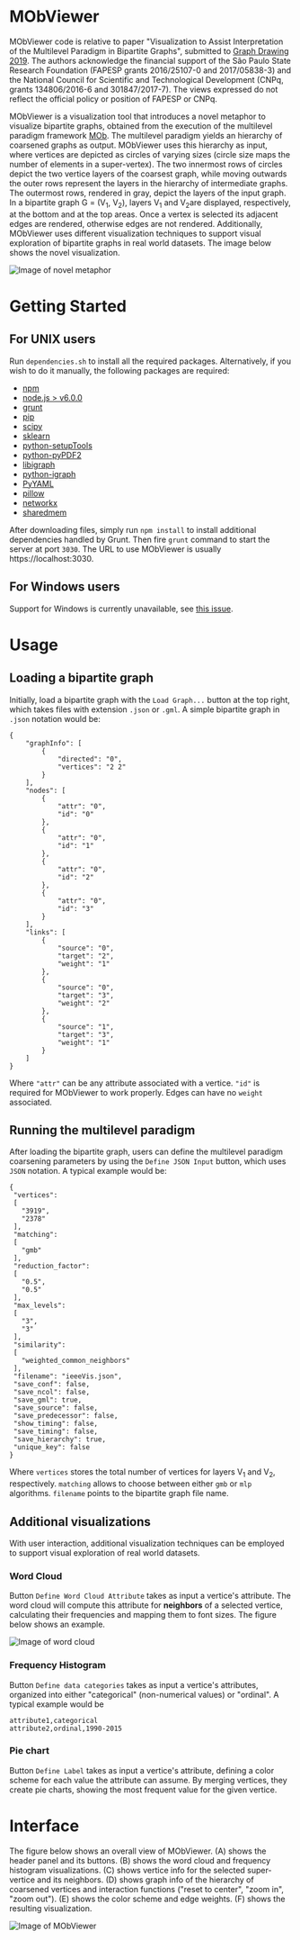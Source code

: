 # MObViewer

MObViewer code is relative to paper "Visualization to Assist Interpretation of the Multilevel Paradigm in Bipartite Graphs", submitted to [Graph Drawing 2019](https://kam.mff.cuni.cz/gd2019/). The authors acknowledge the financial support of the São Paulo State Research Foundation (FAPESP grants 2016/25107-0 and 2017/05838-3) and the National Council for Scientific and Technological Development (CNPq, grants 134806/2016-6 and 301847/2017-7).  The views expressed do not reflect the official policy or position of FAPESP or CNPq.

MObViewer is a visualization tool that introduces a novel metaphor to visualize bipartite graphs, obtained from the execution of the multilevel paradigm framework [MOb](http://www.alanvalejo.com.br/software?name=mob). The multilevel paradigm yields an hierarchy of coarsened graphs as output. MObViewer uses this hierarchy as input, where vertices are depicted as circles of varying sizes (circle size maps the number of elements in a super-vertex). The two innermost rows of circles depict the two vertice layers of the coarsest graph, while moving outwards the outer rows represent the layers in the hierarchy of intermediate graphs. The outermost rows, rendered in gray, depict the layers of the input graph. In a bipartite graph G = (V<sub>1</sub>, V<sub>2</sub>), layers V<sub>1</sub> and V<sub>2</sub>are displayed, respectively, at the bottom and at the top areas. Once a vertex is selected its adjacent edges are rendered, otherwise edges are not rendered. Additionally, MObViewer uses different visualization techniques to support visual exploration of bipartite graphs in real world datasets. The image below shows the novel visualization.

![Image of novel metaphor](/img/visualMetaphorInteractionNEW.png)

# Getting Started

## For UNIX users

Run `dependencies.sh` to install all the required packages. Alternatively, if you wish to do it manually, the following packages are required:

* [npm](https://www.npmjs.com)
* [node.js > v6.0.0](https://nodejs.org/en/)
* [grunt](https://gruntjs.com/)
* [pip](https://pypi.org/project/pip/)
* [scipy](https://www.scipy.org/)
* [sklearn](https://scikit-learn.org/stable/)
* [python-setupTools](https://pypi.org/project/setuptools/)
* [python-pyPDF2](https://pypi.org/project/PyPDF2/)
* [libigraph](https://packages.debian.org/jessie/libigraph0-dev)
* [python-igraph](https://igraph.org/python/)
* [PyYAML](https://pyyaml.org/)
* [pillow](https://pillow.readthedocs.io/en/stable/)
* [networkx](https://networkx.github.io/)
* [sharedmem](https://github.com/rainwoodman/sharedmem)

After downloading files, simply run `npm install` to install additional dependencies handled by Grunt. Then fire `grunt` command to start the server at port `3030`. The URL to use MObViewer is usually https://localhost:3030.

## For Windows users

Support for Windows is currently unavailable, see [this issue](https://github.com/diego2337/MObViewer/issues/1).

# Usage

## Loading a bipartite graph
Initially, load a bipartite graph with the `Load Graph...` button at the top right, which takes files with extension `.json` or `.gml`. A simple bipartite graph in `.json` notation would be:

    {
        "graphInfo": [
            {
                "directed": "0", 
                "vertices": "2 2"
            }
        ], 
        "nodes": [
            {
                "attr": "0", 
                "id": "0"
            },
            {
                "attr": "0", 
                "id": "1"
            },
            {
                "attr": "0", 
                "id": "2"
            },
            {
                "attr": "0", 
                "id": "3"
            }
        ], 
        "links": [
            {
                "source": "0", 
                "target": "2", 
                "weight": "1"
            },
            {
                "source": "0", 
                "target": "3", 
                "weight": "2"
            },
            {
                "source": "1", 
                "target": "3", 
                "weight": "1"
            }
        ]
    }
    
 Where `"attr"` can be any attribute associated with a vertice. `"id"` is required for MObViewer to work properly. Edges can have no `weight` associated.
 
 ## Running the multilevel paradigm
 
 After loading the bipartite graph, users can define the multilevel paradigm coarsening parameters by using the `Define JSON Input` button, which uses `JSON` notation. A typical example would be:
 
    {
     "vertices":
     [
       "3919",
       "2378"
     ],
     "matching":
     [
       "gmb"
     ],
     "reduction_factor":
     [
       "0.5",
       "0.5"
     ],
     "max_levels":
     [
       "3",
       "3"
     ],
     "similarity":
     [
       "weighted_common_neighbors"
     ],
     "filename": "ieeeVis.json",
     "save_conf": false,
     "save_ncol": false,
     "save_gml": true,
     "save_source": false,
     "save_predecessor": false,
     "show_timing": false,
     "save_timing": false,
     "save_hierarchy": true,
     "unique_key": false
    }

Where `vertices` stores the total number of vertices for layers V<sub>1</sub> and V<sub>2</sub>, respectively. `matching` allows to choose between either `gmb` or `mlp` algorithms. `filename` points to the bipartite graph file name.

## Additional visualizations

With user interaction, additional visualization techniques can be employed to support visual exploration of real world datasets.

### Word Cloud

Button `Define Word Cloud Attribute` takes as input a vertice's attribute. The word cloud will compute this attribute for **neighbors** of a selected vertice, calculating their frequencies and mapping them to font sizes. The figure below shows an example.

![Image of word cloud](/img/wordCloudVisualization.png)

### Frequency Histogram

Button `Define data categories` takes as input a vertice's attributes, organized into either "categorical" (non-numerical values) or "ordinal". A typical example would be

    attribute1,categorical
    attribute2,ordinal,1990-2015

### Pie chart

Button `Define Label` takes as input a vertice's attribute, defining a color scheme for each value the attribute can assume. By merging vertices, they create pie charts, showing the most frequent value for the given vertice.

# Interface

The figure below shows an overall view of MObViewer. (A) shows the header panel and its buttons. (B) shows the word cloud and frequency histogram visualizations. (C) shows vertice info for the selected super-vertice and its neighbors. (D) shows graph info of the hierarchy of coarsened vertices and interaction functions ("reset to center", "zoom in", "zoom out"). (E) shows the color scheme and edge weights. (F) shows the resulting visualization.

![Image of MObViewer](/img/mobOverviewNEW.png)
